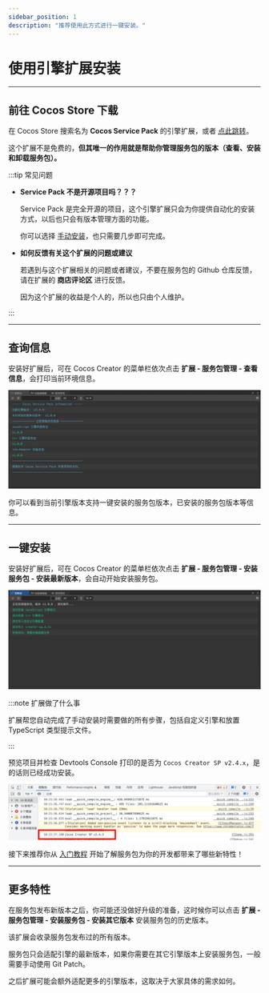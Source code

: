 ```yaml
---
sidebar_position: 1
description: "推荐使用此方式进行一键安装。"
---
```


# 使用引擎扩展安装

---
## 前往 Cocos Store 下载

在 Cocos Store 搜索名为 **Cocos Service Pack** 的引擎扩展，或者 [点此跳转](https://store.cocos.com/app/detail/3824)。

这个扩展不是免费的，**但其唯一的作用就是帮助你管理服务包的版本（查看、安装和卸载服务包）。**

:::tip 常见问题

- **Service Pack 不是开源项目吗？？？**

    Service Pack 是完全开源的项目，这个引擎扩展只会为你提供自动化的安装方式，以后也只会有版本管理方面的功能。
    
    你可以选择 [手动安装](./installation-manual.md)，也只需要几步即可完成。

- **如何反馈有关这个扩展的问题或建议**

    若遇到与这个扩展相关的问题或者建议，不要在服务包的 Github 仓库反馈，请在扩展的 **商店评论区** 进行反馈。

    因为这个扩展的收益是个人的，所以也只由个人维护。

:::

---
## 查询信息

安装好扩展后，可在 Cocos Creator 的菜单栏依次点击 **扩展 - 服务包管理 - 查看信息**，会打印当前环境信息。

![plugin-info](./assets/plugin-info.png)

你可以看到当前引擎版本支持一键安装的服务包版本，已安装的服务包版本等信息。

---
## 一键安装

安装好扩展后，可在 Cocos Creator 的菜单栏依次点击 **扩展 - 服务包管理 - 安装服务包 - 安装最新版本**，会自动开始安装服务包。

![plugin-install](./assets/plugin-install.png)

:::note 扩展做了什么事

扩展帮您自动完成了手动安装时需要做的所有步骤，包括自定义引擎和放置 TypeScript 类型提示文件。

:::

预览项目并检查 Devtools Console 打印的是否为 `Cocos Creator SP v2.4.x`，是的话则已经成功安装。

![installedconsole](./assets/installed-console.png)

接下来推荐你从 [入门教程](../start-guide/start-guide-intro.mdx) 开始了解服务包为你的开发都带来了哪些新特性！

---
## 更多特性

在服务包发布新版本之后，你可能还没做好升级的准备，这时候你可以点击 **扩展 - 服务包管理 - 安装服务包 - 安装其它版本** 安装服务包的历史版本。

该扩展会收录服务包发布过的所有版本。

服务包只会适配引擎的最新版本，如果你需要在其它引擎版本上安装服务包，一般需要手动使用 Git Patch。

之后扩展可能会额外适配更多的引擎版本，这取决于大家具体的需求如何。
